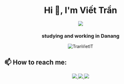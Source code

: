 <h1 align="center">Hi 👋, I'm Viết Trần</h1>
<p align="center"><img src="https://img.icons8.com/color/48/000000/vietnam-circular.png"/></p>
<h3 align="center">studying and working in Danang</h3>
<p align="center"> <img src="https://komarev.com/ghpvc/?username=TranVietIT" alt="TranVietIT" />

## 📫 How to reach me:

<p align="center">
  <a href="https://www.facebook.com/viet.tranvan.58958" alt="Facebook">
    <img src="https://img.icons8.com/fluent/48/000000/facebook-new.png" target="_blank" />
  </a> 
  <a href="https://github.com/TranVietIT" alt="Github">
    <img src="https://img.icons8.com/fluent/48/000000/github.png"/>
  </a> 
  <a href="mailto:tranviet2006.tv@gmail.com" alt="Email">
    <img src="https://img.icons8.com/fluent/48/000000/mailing.png"/>
  </a>
</p>
